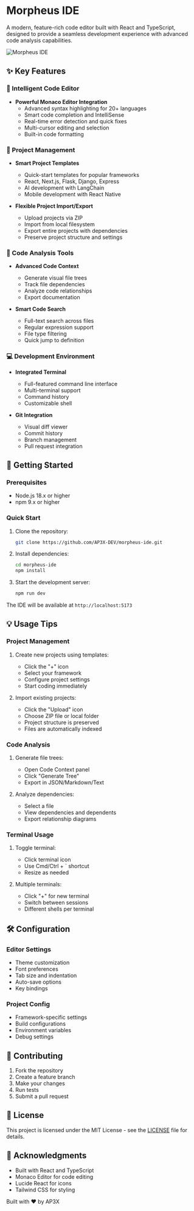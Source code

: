 # Morpheus IDE

A modern, feature-rich code editor built with React and TypeScript, designed to provide a seamless development experience with advanced code analysis capabilities.

![Morpheus IDE](https://images.unsplash.com/photo-1555066931-4365d14bab8c?auto=format&fit=crop&q=80&w=1920)

## ✨ Key Features

### 🎯 Intelligent Code Editor
- **Powerful Monaco Editor Integration**
  - Advanced syntax highlighting for 20+ languages
  - Smart code completion and IntelliSense
  - Real-time error detection and quick fixes
  - Multi-cursor editing and selection
  - Built-in code formatting

### 🔄 Project Management
- **Smart Project Templates**
  - Quick-start templates for popular frameworks
  - React, Next.js, Flask, Django, Express
  - AI development with LangChain
  - Mobile development with React Native
  
- **Flexible Project Import/Export**
  - Upload projects via ZIP
  - Import from local filesystem
  - Export entire projects with dependencies
  - Preserve project structure and settings

### 🧠 Code Analysis Tools
- **Advanced Code Context**
  - Generate visual file trees
  - Track file dependencies
  - Analyze code relationships
  - Export documentation

- **Smart Code Search**
  - Full-text search across files
  - Regular expression support
  - File type filtering
  - Quick jump to definition

### 💻 Development Environment
- **Integrated Terminal**
  - Full-featured command line interface
  - Multi-terminal support
  - Command history
  - Customizable shell

- **Git Integration**
  - Visual diff viewer
  - Commit history
  - Branch management
  - Pull request integration

## 🚀 Getting Started

### Prerequisites
- Node.js 18.x or higher
- npm 9.x or higher

### Quick Start
1. Clone the repository:
   ```bash
   git clone https://github.com/AP3X-DEV/morpheus-ide.git
   ```

2. Install dependencies:
   ```bash
   cd morpheus-ide
   npm install
   ```

3. Start the development server:
   ```bash
   npm run dev
   ```

The IDE will be available at `http://localhost:5173`

## 💡 Usage Tips

### Project Management
1. Create new projects using templates:
   - Click the "+" icon
   - Select your framework
   - Configure project settings
   - Start coding immediately

2. Import existing projects:
   - Click the "Upload" icon
   - Choose ZIP file or local folder
   - Project structure is preserved
   - Files are automatically indexed

### Code Analysis
1. Generate file trees:
   - Open Code Context panel
   - Click "Generate Tree"
   - Export in JSON/Markdown/Text

2. Analyze dependencies:
   - Select a file
   - View dependencies and dependents
   - Export relationship diagrams

### Terminal Usage
1. Toggle terminal:
   - Click terminal icon
   - Use Cmd/Ctrl + ` shortcut
   - Resize as needed

2. Multiple terminals:
   - Click "+" for new terminal
   - Switch between sessions
   - Different shells per terminal

## 🛠️ Configuration

### Editor Settings
- Theme customization
- Font preferences
- Tab size and indentation
- Auto-save options
- Key bindings

### Project Config
- Framework-specific settings
- Build configurations
- Environment variables
- Debug settings

## 🤝 Contributing

1. Fork the repository
2. Create a feature branch
3. Make your changes
4. Run tests
5. Submit a pull request

## 📝 License

This project is licensed under the MIT License - see the [LICENSE](LICENSE) file for details.

## 🙏 Acknowledgments

- Built with React and TypeScript
- Monaco Editor for code editing
- Lucide React for icons
- Tailwind CSS for styling


Built with ❤️ by AP3X